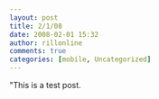 ```yaml
---
layout: post
title: 2/1/08
date: 2008-02-01 15:32
author: rillonline
comments: true
categories: [mobile, Uncategorized]
---
```

"This is a test post.
